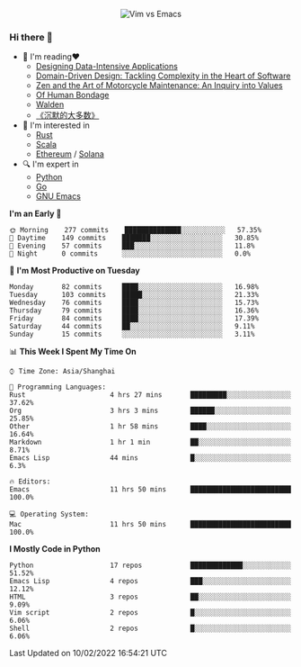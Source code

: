 <p align="center">
    <img src="https://gist.githubusercontent.com/coldnight/e696baffb094e71c96cb302118878eae/raw/40ea5053a6f66cc65f90f437e4173497da225958/banner.gif" alt="Vim vs Emacs" />
</p>

### Hi there 👋

- 📖 I'm reading❤️
    + [Designing Data-Intensive Applications](https://www.oreilly.com/library/view/designing-data-intensive-applications/9781491903063/)
    + [Domain-Driven Design: Tackling Complexity in the Heart of Software](https://www.dddcommunity.org/book/evans_2003/)
    + [Zen and the Art of Motorcycle Maintenance: An Inquiry into Values](https://en.wikipedia.org/wiki/Zen_and_the_Art_of_Motorcycle_Maintenance)
    + [Of Human Bondage](https://en.wikipedia.org/wiki/Of_Human_Bondage)
    + [Walden](https://en.wikipedia.org/wiki/Walden)
    + [《沉默的大多数》](https://en.wikipedia.org/wiki/Silent_majority)
- 🌱 I'm interested in
    + [Rust](https://www.rust-lang.org/)
    + [Scala](https://www.scala-lang.org/)
    + [Ethereum](https://ethereum.org/en/) / [Solana](https://solana.com/)
- 🔍 I'm expert in
    + [Python](https://www.python.org/)
    + [Go](https://go.dev/)
    + [GNU Emacs](https://www.gnu.org/software/emacs/)

<!--START_SECTION:waka-->
**I'm an Early 🐤** 

```text
🌞 Morning    277 commits    ██████████████░░░░░░░░░░░   57.35% 
🌆 Daytime    149 commits    ███████░░░░░░░░░░░░░░░░░░   30.85% 
🌃 Evening    57 commits     ███░░░░░░░░░░░░░░░░░░░░░░   11.8% 
🌙 Night      0 commits      ░░░░░░░░░░░░░░░░░░░░░░░░░   0.0%

```
📅 **I'm Most Productive on Tuesday** 

```text
Monday       82 commits     ████░░░░░░░░░░░░░░░░░░░░░   16.98% 
Tuesday      103 commits    █████░░░░░░░░░░░░░░░░░░░░   21.33% 
Wednesday    76 commits     ████░░░░░░░░░░░░░░░░░░░░░   15.73% 
Thursday     79 commits     ████░░░░░░░░░░░░░░░░░░░░░   16.36% 
Friday       84 commits     ████░░░░░░░░░░░░░░░░░░░░░   17.39% 
Saturday     44 commits     ██░░░░░░░░░░░░░░░░░░░░░░░   9.11% 
Sunday       15 commits     ░░░░░░░░░░░░░░░░░░░░░░░░░   3.11%

```


📊 **This Week I Spent My Time On** 

```text
⌚︎ Time Zone: Asia/Shanghai

💬 Programming Languages: 
Rust                     4 hrs 27 mins       █████████░░░░░░░░░░░░░░░░   37.62% 
Org                      3 hrs 3 mins        ██████░░░░░░░░░░░░░░░░░░░   25.85% 
Other                    1 hr 58 mins        ████░░░░░░░░░░░░░░░░░░░░░   16.64% 
Markdown                 1 hr 1 min          ██░░░░░░░░░░░░░░░░░░░░░░░   8.71% 
Emacs Lisp               44 mins             █░░░░░░░░░░░░░░░░░░░░░░░░   6.3%

🔥 Editors: 
Emacs                    11 hrs 50 mins      █████████████████████████   100.0%

💻 Operating System: 
Mac                      11 hrs 50 mins      █████████████████████████   100.0%

```

**I Mostly Code in Python** 

```text
Python                   17 repos            █████████████░░░░░░░░░░░░   51.52% 
Emacs Lisp               4 repos             ███░░░░░░░░░░░░░░░░░░░░░░   12.12% 
HTML                     3 repos             ██░░░░░░░░░░░░░░░░░░░░░░░   9.09% 
Vim script               2 repos             █░░░░░░░░░░░░░░░░░░░░░░░░   6.06% 
Shell                    2 repos             █░░░░░░░░░░░░░░░░░░░░░░░░   6.06%

```



 Last Updated on 10/02/2022 16:54:21 UTC
<!--END_SECTION:waka-->
